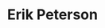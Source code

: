 ---
# Display name
title: Erik Peterson

# Organizational groups that you belong to (for People widget)
#   Set this to `[]` or comment out if you are not using People widget.
user_groups:
  - Graduate Students
---